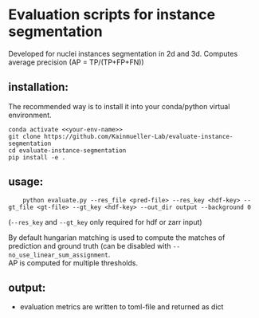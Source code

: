 Evaluation scripts for instance segmentation
=======================================================

Developed for nuclei instances segmentation in 2d and 3d.
Computes average precision (AP = TP/(TP+FP+FN))

installation:
-------------
The recommended way is to install it into your conda/python virtual environment.

``` shell
conda activate <<your-env-name>>
git clone https://github.com/Kainmueller-Lab/evaluate-instance-segmentation
cd evaluate-instance-segmentation
pip install -e .
```

usage:
-------

``` shell
    python evaluate.py --res_file <pred-file> --res_key <hdf-key> --gt_file <gt-file> --gt_key <hdf-key> --out_dir output --background 0
```
(`--res_key` and `--gt_key` only required for hdf or zarr input)

By default hungarian matching is used to compute the matches of prediction and ground truth (can be disabled with `--no_use_linear_sum_assignment`.<br>
AP is computed for multiple thresholds.

output:
--------
- evaluation metrics are written to toml-file and returned as dict
